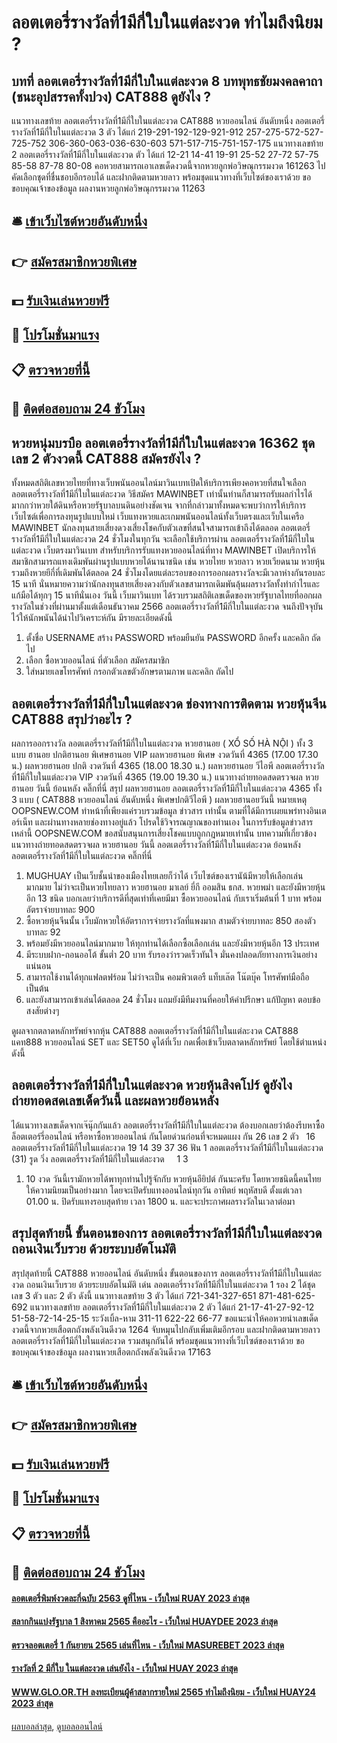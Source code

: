 # ลอตเตอรี่รางวัลที่1มีกี่ใบในแต่ละงวด ทำไมถึงนิยม ?
## บทที่ ลอตเตอรี่รางวัลที่1มีกี่ใบในแต่ละงวด 8 บทพุทธชัยมงคลคาถา (ชนะอุปสรรคทั้งปวง) CAT888 ดูยังไง ?
แนวทางเลขท้าย ลอตเตอรี่รางวัลที่1มีกี่ใบในแต่ละงวด CAT888 หวยออนไลน์ อันดับหนึ่ง ลอตเตอรี่รางวัลที่1มีกี่ใบในแต่ละงวด 3 ตัว ได้แก่
219-291-192-129-921-912
257-275-572-527-725-752
306-360-063-036-630-603
571-517-715-751-157-175
แนวทางเลขท้าย 2 ลอตเตอรี่รางวัลที่1มีกี่ใบในแต่ละงวด ตัว ได้แก่
12-21
14-41
19-91
25-52
27-72
57-75
85-58
87-78
80-08
คอหวยสามารถเอาเลขเด็ดงวดนี้จากหวยลูกพ่อวิษณุกรรมงวด 161263 ไปคัดเลือกชุดที่ชื่นชอบอีกรอบได้ และฝากติดตามหวยลาว พร้อมชุดแนวทางที่เว็บไซต์ของเราด้วย
ขอขอบคุณเจ้าของข้อมูล
ผลงานหวยลูกพ่อวิษณุกรรมงวด 11263


## 🛎 [เข้าเว็บไซต์หวยอันดับหนึ่ง](https://bit.ly/3BG5bNw)
## 👉 [สมัครสมาชิกหวยพิเศษ](https://bit.ly/3BG5bNw)
## 💵 [รับเงินเล่นหวยฟรี](https://bit.ly/3C3mvgS)
## 👑 [โปรโมชั่นมาแรง](https://bit.ly/3C3mvgS)
## 📋 [ตรวจหวยที่นี้](https://bit.ly/3C3mvgS)
## 📱 [ติดต่อสอบถาม 24 ชัวโมง](https://bit.ly/3C3mvgS)

## หวยหนุ่มบรบือ ลอตเตอรี่รางวัลที่1มีกี่ใบในแต่ละงวด 16362 ชุดเลข 2 ตัวงวดนี้ CAT888 สมัครยังไง ?
ทั้งหมดสถิติเลขหวยไทยที่ทางเว็บพนันออนไลน์มาวินเบทเปิดให้บริการเพียงคอหวยที่สนใจเลือก ลอตเตอรี่รางวัลที่1มีกี่ใบในแต่ละงวด วิธีสมัคร MAWINBET เท่านั้นท่านก็สามารถรับผลกำไรได้มากกว่าหวยใต้ดินหรือหวยรัฐบาลบนดินอย่างชัดเจน
จากที่กล่าวมาทั้งหมดจะพบว่าการให้บริการเว็บไซต์เพื่อการลงทุนรูปแบบใหม่ เว็บแทงหวยและเกมพนันออนไลน์ทั้งเว็บตรงและเว็บในเครือ MAWINBET นักลงทุนสายเสี่ยงดวงเสี่ยงโชคกับตัวเลขที่สนใจสามารถเข้าถึงได้ตลอด ลอตเตอรี่รางวัลที่1มีกี่ใบในแต่ละงวด 24 ชั่วโมงในทุกวัน จะเลือกใช้บริการผ่าน ลอตเตอรี่รางวัลที่1มีกี่ใบในแต่ละงวด เว็บตรงมาวินเบท
สำหรับบริการรับแทงหวยออนไลน์ที่ทาง MAWINBET เปิดบริการให้สมาชิกสามารถแทงเดิมพันผ่านรูปแบบหวยได้นานาชนิด เช่น หวยไทย หวยลาว หวยเวียดนาม หวยหุ้น รวมถึงหวยยีกี่ที่เดิมพันได้ตลอด 24 ชั่วโมงโดยแต่ละรอบของการออกผลรางวัลจะมีเวลาห่างกันรอบละ 15 นาที นั่นหมายความว่านักลงทุนสายเสี่ยงดวงกับตัวเลขสามารถเดิมพันลุ้นผลรางวัลทั้งทำกำไรและแก้มือได้ทุกๆ 15 นาทีนั่นเอง
วันนี้ เว็บมาวินเบท ได้รวบรวมสถิติเลขเด็ดของหวยรัฐบาลไทยที่ออกผลรางวัลในช่วงที่ผ่านมาตั้งแต่เดือนธันวาคม 2566 ลอตเตอรี่รางวัลที่1มีกี่ใบในแต่ละงวด จนถึงปัจจุบันไว้ให้นักพนันได้นำไปวิเคราะห์กัน มีรายละเอียดดังนี้
1. ตั้งชื่อ USERNAME สร้าง PASSWORD พร้อมยืนยัน PASSWORD อีกครั้ง และคลิก ถัดไป
2. เลือก ซื้อหวยออนไลน์ ที่ตัวเลือก สมัครสมาชิก
3. ใส่หมายเลขโทรศัพท์ กรอกตัวเลขตัวอักษรตามภาพ และคลิก ถัดไป

## ลอตเตอรี่รางวัลที่1มีกี่ใบในแต่ละงวด ช่องทางการติดตาม หวยหุ้นจีน CAT888 สรุปว่าอะไร ?
ผลการออกรางวัล ลอตเตอรี่รางวัลที่1มีกี่ใบในแต่ละงวด หวยฮานอย ( XỔ SỐ HÀ NỘI ) ทั้ง 3 แบบ ฮานอย ปกติฮานอย พิเศษฮานอย VIP
ผลหวยฮานอย พิเศษ งวดวันที่ 4365 (17.00 17.30 น.)
ผลหวยฮานอย ปกติ งวดวันที่ 4365 (18.00 18.30 น.)
ผลหวยฮานอย วีไอพี ลอตเตอรี่รางวัลที่1มีกี่ใบในแต่ละงวด VIP งวดวันที่ 4365 (19.00 19.30 น.)
 แนวทางถ่ายทอดสดตรวจผล หวยฮานอย วันนี้ ย้อนหลัง คลิ๊กที่นี่ 
สรุป ผลหวยฮานอย ลอตเตอรี่รางวัลที่1มีกี่ใบในแต่ละงวด 4365 ทั้ง 3 แบบ ( CAT888 หวยออนไลน์ อันดับหนึ่ง พิเศษปกติวีไอพี ) ผลหวยฮานอยวันนี้
หมายเหตุ OOPSNEW.COM ทำหน้าที่เพียงแค่รวบรวมข้อมูล ข่าวสาร เท่านั้น ตามที่ได้มีการเผยแพร่ทางอินเตอร์เน็ท และผ่านทางหลายช่องทางอยู่แล้ว โปรดใช้วิจารณญาณของท่านเอง ในการรับข้อมูลข่าวสารเหล่านี้ OOPSNEW.COM ขอสนับสนุนการเสี่ยงโชคแบบถูกกฎหมายเท่านั้น
บทความที่เกี่ยวข้อง
แนวทางถ่ายทอดสดตรวจผล หวยฮานอย วันนี้ ลอตเตอรี่รางวัลที่1มีกี่ใบในแต่ละงวด ย้อนหลัง ลอตเตอรี่รางวัลที่1มีกี่ใบในแต่ละงวด คลิ๊กที่นี่
1. MUGHUAY เป็นเว็บชั้นนำของเมืองไทยเลยก็ว่าได้ เว็บไซต์ของเรานัน้มีหวยให้เลือกเล่นมากมาย ไม่ว่าจะเป็นหวยไทยลาว หวยฮานอย มาเลย์ ยี่กี ออมสิน ธกส. หวยพม่า และยังมีหวยหุ้นอีก 13 ชนิด บอกเลยว่าบริการดีที่สุดเท่าที่เคยมีมา ซื้อหวยออนไลน์ กับเราเริ่มต้นที่ 1 บาท พร้อมอัตราจ่ายบาทละ 900
2. ซื้อหวยหุ้นจีนนั้น เว็บมักหวยให้อัตราการจ่ายรางวัลที่แพงมาก สามตัวจ่ายบาทละ 850 สองตัวบาทละ 92
3. พร้อมยังมีหวยออนไลน์มากมาย ให้ทุกท่านได้เลือกซื้อเลือกเล่น และยังมีหวยหุ้นอีก 13 ประเทศ
4. มีระบบฝาก-ถอนออโต้ ขั้นต่ำ 20 บาท รับรองว่ารวดเร็วทันใจ มั่นคงปลอดภัยทางการเงินอย่างแน่นอน
5. สามารถใช้งานได้ทุกแฟลตฟร์อม ไม่ว่าจะเป็น คอมพิวเตอรื แท็บเล๊ต โน๊ตบุ๊ค โทรศัพท์มือถือเป็นต้น
6. และยังสามารถเข้าเล่นได้ตลอด 24 ชั่วโมง แถมยังมีทีมงานที่คอยให้คำปรึกษา แก้ปัญหา ตอบข้อสงสัยต่างๆ

ดูผลจากตลาดหลักทรัพย์จากหุ้น CAT888 ลอตเตอรี่รางวัลที่1มีกี่ใบในแต่ละงวด CAT888 แคท888 หวยออนไลน์ SET และ SET50
ดูได้ที่เว็บ กดเพื่อเข้าเว็บตลาดหลักทรัพย์ โดยใช้ตำแหน่งดังนี้

## ลอตเตอรี่รางวัลที่1มีกี่ใบในแต่ละงวด หวยหุ้นสิงคโปร์ ดูยังไง ถ่ายทอดสดเลขเด็ดวันนี้ และผลหวยย้อนหลัง
ได้แนวทางเลขเด็ดจากเจ๊นุ๊กกันแล้ว ลอตเตอรี่รางวัลที่1มีกี่ใบในแต่ละงวด ต้องบอกเลยว่าต้องรีบหาซื้อล็อตเตอร์รี่ออนไลน์ หรือหาซื้อหวยออนไลน์ กันโดยด่วนก่อนที่จะหมดแผง
กัน 26
เลข 2 ตัว   16 ลอตเตอรี่รางวัลที่1มีกี่ใบในแต่ละงวด 19 14 39 37 36
ฟัน 1 ลอตเตอรี่รางวัลที่1มีกี่ใบในแต่ละงวด (31)
รูด วิ่ง ลอตเตอรี่รางวัลที่1มีกี่ใบในแต่ละงวด     1 3
1. 10 งวด วันนี้เรามักหวยได้พาทุกท่านไปรู้จักกับ หวยหุ้นอียิปต์ กันนะครับ โดยหวยชนิดนี้คนไทยให้ความนิยมเป็นอย่างมาก โดยจะเปิดรับแทงออนไลน์ทุกวัน อาทิตย์ พฤหัสบดี ตั้งแต่เวลา 01.00 น. ปิดรับแทงรอบสุดท้าย เวลา 1800 น. และจะประกาศผลรางวัลในเวลาต่อมา

## สรุปสุดท้ายนี้ ขั้นตอนของการ ลอตเตอรี่รางวัลที่1มีกี่ใบในแต่ละงวด ถอนเงินเว็บรวย ด้วยระบบอัตโนมัติ
สรุปสุดท้ายนี้ CAT888 หวยออนไลน์ อันดับหนึ่ง ขั้นตอนของการ ลอตเตอรี่รางวัลที่1มีกี่ใบในแต่ละงวด ถอนเงินเว็บรวย ด้วยระบบอัตโนมัติ เด่น ลอตเตอรี่รางวัลที่1มีกี่ใบในแต่ละงวด 1 รอง 2 ได้ชุดเลข 3 ตัว และ 2 ตัว ดังนี้
แนวทางเลขท้าย 3 ตัว ได้แก่
721-341-327-651
871-481-625-692
แนวทางเลขท้าย ลอตเตอรี่รางวัลที่1มีกี่ใบในแต่ละงวด 2 ตัว ได้แก่
21-17-41-27-92-12
51-58-72-14-25-15
ระวังเบิ้ล-หาม
311-11
622-22
66-77
ขอแนะนำให้คอหวยนำเลขเด็ดงวดนี้จากหวยเสือตกถังพลังเงินดีงวด 1264 จับหมุนไปกลับเพิ่มเติมอีกรอบ และฝากติดตามหวยลาว ลอตเตอรี่รางวัลที่1มีกี่ใบในแต่ละงวด รวมสนุกกันได้ พร้อมชุดแนวทางที่เว็บไซต์ของเราด้วย
ขอขอบคุณเจ้าของข้อมูล
ผลงานหวยเสือตกถังพลังเงินดีงวด 17163

## 🛎 [เข้าเว็บไซต์หวยอันดับหนึ่ง](https://bit.ly/3BG5bNw)
## 👉 [สมัครสมาชิกหวยพิเศษ](https://bit.ly/3BG5bNw)
## 💵 [รับเงินเล่นหวยฟรี](https://bit.ly/3C3mvgS)
## 👑 [โปรโมชั่นมาแรง](https://bit.ly/3C3mvgS)
## 📋 [ตรวจหวยที่นี้](https://bit.ly/3C3mvgS)
## 📱 [ติดต่อสอบถาม 24 ชัวโมง](https://bit.ly/3C3mvgS)

#### [ลอตเตอรี่พิมพ์งวดละกี่ฉบับ 2563 ดูที่ไหน - เว็บใหม่ RUAY 2023 ล่าสุด](https://atom.io/themes/ลอตเตอรี่พิมพ์งวดละกี่ฉบับ%202563%20ดูที่ไหน%20-%20เว็บใหม่%20ruay%202023%20ล่าสุด)
#### [สลากกินแบ่งรัฐบาล 1 สิงหาคม 2565 คืออะไร - เว็บใหม่ HUAYDEE 2023 ล่าสุด](https://atom.io/themes/สลากกินแบ่งรัฐบาล%201%20สิงหาคม%202565%20คืออะไร%20-%20เว็บใหม่%20huaydee%202023%20ล่าสุด)
#### [ตรวจลอตเตอรี่ 1 กันยายน 2565 เล่นที่ไหน - เว็บใหม่ MASUREBET 2023 ล่าสุด](https://atom.io/themes/ตรวจลอตเตอรี่%201%20กันยายน%202565%20เล่นที่ไหน%20-%20เว็บใหม่%20masurebet%202023%20ล่าสุด)
#### [รางวัลที่ 2 มีกี่ใบ ในแต่ละงวด เล่นยังไง - เว็บใหม่ HUAY 2023 ล่าสุด](https://atom.io/themes/รางวัลที่%202%20มีกี่ใบ%20ในแต่ละงวด%20เล่นยังไง%20-%20เว็บใหม่%20huay%202023%20ล่าสุด)
#### [WWW.GLO.OR.TH ลงทะเบียนผู้ค้าสลากรายใหม่ 2565 ทำไมถึงนิยม - เว็บใหม่ HUAY24 2023 ล่าสุด](https://atom.io/themes/www.glo.or.th%20ลงทะเบียนผู้ค้าสลากรายใหม่%202565%20ทำไมถึงนิยม%20-%20เว็บใหม่%20huay24%202023%20ล่าสุด)

[ผลบอลล่าสุด](https://siamsport.tv "ผลบอลล่าสุด"), [ดูบอลออนไลน์](https://siamsport.tv/ดูบอลสด "ดูบอลออนไลน์")